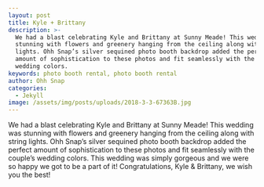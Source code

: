 ```yaml
---
layout: post
title: Kyle + Brittany
description: >-
  We had a blast celebrating Kyle and Brittany at Sunny Meade! This wedding was
  stunning with flowers and greenery hanging from the ceiling along with string
  lights. Ohh Snap’s silver sequined photo booth backdrop added the perfect
  amount of sophistication to these photos and fit seamlessly with the couple’s
  wedding colors. 
keywords: photo booth rental, photo booth rental
author: Ohh Snap
categories:
  - Jekyll
image: /assets/img/posts/uploads/2018-3-3-67363B.jpg
---
```

We had a blast celebrating Kyle and Brittany at Sunny Meade\! This wedding was stunning with flowers and greenery hanging from the ceiling along with string lights. Ohh Snap’s silver sequined photo booth backdrop added the perfect amount of sophistication to these photos and fit seamlessly with the couple’s wedding colors. This wedding was simply gorgeous and we were so happy we got to be a part of it\! Congratulations, Kyle & Brittany, we wish you the best\!
